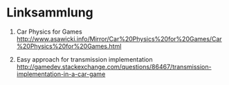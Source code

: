 # Linksammlung

1. Car Physics for Games
   http://www.asawicki.info/Mirror/Car%20Physics%20for%20Games/Car%20Physics%20for%20Games.html

2. Easy approach for transmission implementation
   http://gamedev.stackexchange.com/questions/86467/transmission-implementation-in-a-car-game
